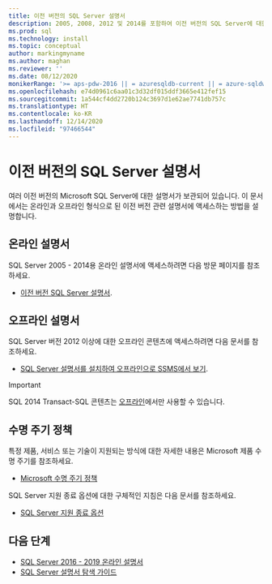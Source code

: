 ```yaml
---
title: 이전 버전의 SQL Server 설명서
description: 2005, 2008, 2012 및 2014를 포함하여 이전 버전의 SQL Server에 대한 온라인 및 오프라인 설명서를 가져오는 방법입니다.
ms.prod: sql
ms.technology: install
ms.topic: conceptual
author: markingmyname
ms.author: maghan
ms.reviewer: ''
ms.date: 08/12/2020
monikerRange: '>= aps-pdw-2016 || = azuresqldb-current || = azure-sqldw-latest || >= sql-server-2016 || >= sql-server-linux-2017'
ms.openlocfilehash: e74d0961c6aa01c3d32df015ddf3665e412fef15
ms.sourcegitcommit: 1a544cf4dd2720b124c3697d1e62ae7741db757c
ms.translationtype: HT
ms.contentlocale: ko-KR
ms.lasthandoff: 12/14/2020
ms.locfileid: "97466544"
---
```

# <a name="previous-versions-of-sql-server-documentation"></a>이전 버전의 SQL Server 설명서

여러 이전 버전의 Microsoft SQL Server에 대한 설명서가 보관되어 있습니다. 이 문서에서는 온라인과 오프라인 형식으로 된 이전 버전 관련 설명서에 액세스하는 방법을 설명합니다.

## <a name="online-documentation"></a>온라인 설명서

SQL Server 2005 - 2014용 온라인 설명서에 액세스하려면 다음 방문 페이지를 참조하세요.

- [이전 버전 SQL Server 설명서](/previous-versions/sql/).

## <a name="offline-documentation"></a>오프라인 설명서

SQL Server 버전 2012 이상에 대한 오프라인 콘텐츠에 액세스하려면 다음 문서를 참조하세요.

- [SQL Server 설명서를 설치하여 오프라인으로 SSMS에서 보기](sql-server-offline-documentation.md).

> [!IMPORTANT]
> SQL 2014 Transact-SQL 콘텐츠는 [오프라인](../sql-server/sql-server-offline-documentation.md#sql-server-2014-offline-content)에서만 사용할 수 있습니다.

## <a name="lifecycle-policy"></a>수명 주기 정책

특정 제품, 서비스 또는 기술이 지원되는 방식에 대한 자세한 내용은 Microsoft 제품 수명 주기를 참조하세요.

- [Microsoft 수명 주기 정책](https://support.microsoft.com/lifecycle/selectindex)

SQL Server 지원 종료 옵션에 대한 구체적인 지침은 다음 문서를 참조하세요.

- [SQL Server 지원 종료 옵션](../sql-server/end-of-support/sql-server-end-of-life-overview.md)

## <a name="next-steps"></a>다음 단계

- [SQL Server 2016 - 2019 온라인 설명서](../sql-server/index.yml)
- [SQL Server 설명서 탐색 가이드](../sql-server/sql-docs-navigation-guide.md)